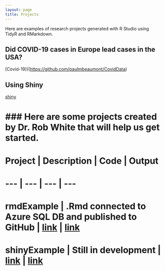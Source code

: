```yaml
---
layout: page
title: Projects
---
```


Here are examples of research projects generated with R Studio using TidyR and RMarkdown.

## Did COVID-19 cases in Europe lead cases in the USA?

[Covid-19]((https://github.com/paulmbeaumont/CovidData)

## Using Shiny

[shiny](https://github.com/datadogs87/shinyExample)

# ### Here are some projects created by Dr. Rob White that will help us get started.
# 
# Project | Description | Code | Output
# --- | --- | --- | ---
# rmdExample | .Rmd connected to Azure SQL DB and published to GitHub | [link](https://github.com/paulmbeaumont/RmdExample) | [link](https://paulmbeaumont.github.io/RmdExample/) 
# shinyExample | Still in development | [link](https://github.com/datadogs87/shinyExample) | [link](https://datadogs87.shinyapps.io/shinyExample)

 
